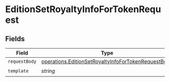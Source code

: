 # EditionSetRoyaltyInfoForTokenRequest


## Fields

| Field                                                                                                                      | Type                                                                                                                       | Required                                                                                                                   | Description                                                                                                                |
| -------------------------------------------------------------------------------------------------------------------------- | -------------------------------------------------------------------------------------------------------------------------- | -------------------------------------------------------------------------------------------------------------------------- | -------------------------------------------------------------------------------------------------------------------------- |
| `requestBody`                                                                                                              | [operations.EditionSetRoyaltyInfoForTokenRequestBody](../../models/operations/editionsetroyaltyinfofortokenrequestbody.md) | :heavy_minus_sign:                                                                                                         | N/A                                                                                                                        |
| `template`                                                                                                                 | *string*                                                                                                                   | :heavy_check_mark:                                                                                                         | Template id                                                                                                                |